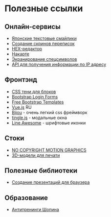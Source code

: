 # Полезные ссылки

## Онлайн-сервисы

- [Японские текстовые смайлики](http://kaomoji.ru/)
- [Создание скринов переписок](https://screenchat.live/)
- [HEX-редактор](https://www.onlinehexeditor.com/)
- [Накарте](https://nakarte.me/)
- [Экранирование спецсимволов](https://seogift.ru/tools/ehkranirovanie-specsimvolov/)
- [API для получения информации по IP адресу](http://ip-api.com/json/2.0.0.14)

## Фронтэнд

- [CSS тени для блоков](https://getcssscan.com/css-box-shadow-examples)
- [Bootstrap Login Forms](https://mdbootstrap.com/docs/standard/extended/login/)
- [Free Bootstrap Templates](https://themefisher.com/free-bootstrap-templates)
- [Vue.js](https://v3.ru.vuejs.org/) RU
- [Bijou](https://andhart.github.io/bijou/) - очень легкий css фреймворк
- [tingle.js](https://tingle.robinparisi.com/) - модальные окна
- [Line Awesome](https://icons8.com/line-awesome) - шрифтовые иконки

## Стоки

- [NO COPYRIGHT MOTION GRAPHICS](https://www.youtube.com/channel/UCy_cwHiQYE0ZAzXP5vPXzJA)
- [3D-модели для печати](https://www.thingiverse.com/)

## Полезные библиотеки

- [Создание презентаций для браузера](https://revealjs.com/)

## Образование

- [Антитренинги Шопина](https://lk.musicseasons.ru/student)